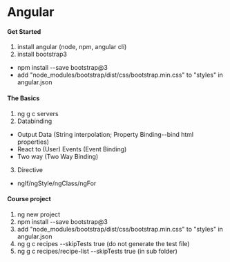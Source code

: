 # Angular
#### Get Started
1. install angular (node, npm, angular cli)
2. install bootstrap3
- npm install --save bootstrap@3
- add "node_modules/bootstrap/dist/css/bootstrap.min.css" to "styles" in angular.json
#### The Basics
1. ng g c servers
2. Databinding
- Output Data (String interpolation; Property Binding--bind html properties)
- React to (User) Events (Event Binding)
- Two way (Two Way Binding)
3. Directive
- ngIf/ngStyle/ngClass/ngFor
#### Course project
1. ng new project
2. npm install --save bootstrap@3
3. add "node_modules/bootstrap/dist/css/bootstrap.min.css" to "styles" in angular.json
4. ng g c recipes --skipTests true (do not generate the test file)
5. ng g c recipes/recipe-list --skipTests true (in sub folder)

